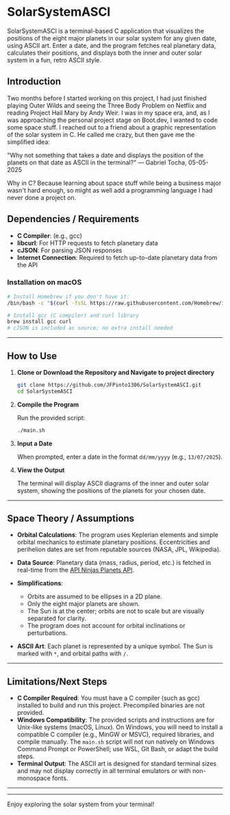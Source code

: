 # SolarSystemASCI


SolarSystemASCI is a terminal-based C application that visualizes the positions of the eight major planets in our solar system for any given date, using ASCII art. Enter a date, and the program fetches real planetary data, calculates their positions, and displays both the inner and outer solar system in a fun, retro ASCII style.

## Introduction

Two months before I started working on this project, I had just finished playing Outer Wilds and seeing the Three Body Problem on Netflix and reading Project Hail Mary by Andy Weir. I was in my space era, and, as I was approaching the personal project stage on Boot.dev, I wanted to code some space stuff. 
I reached out to a friend about a graphic representation of the solar system in C. He called me crazy, but then gave me the simplified idea:

"Why not something that takes a date and displays the position of the planets on that date as ASCII in the terminal?"  — Gabriel Tocha, 05-05-2025

Why in C? Because learning about space stuff while being a business major wasn't hard enough, so might as well add a programming language I had never done a project on.

## Dependencies / Requirements

- **C Compiler**: (e.g., gcc)
- **libcurl**: For HTTP requests to fetch planetary data
- **cJSON**: For parsing JSON responses
- **Internet Connection**: Required to fetch up-to-date planetary data from the API

### Installation on macOS

```bash
# Install Homebrew if you don't have it:
/bin/bash -c "$(curl -fsSL https://raw.githubusercontent.com/Homebrew/install/HEAD/install.sh)"

# Install gcc (C compiler) and curl library
brew install gcc curl
# cJSON is included as source; no extra install needed
```
---

## How to Use

1. **Clone or Download the Repository and Navigate to project directory**
   ```bash
   git clone https://github.com/JFPinto1306/SolarSystemASCI.git
   cd SolarSystemASCI
   ```

2. **Compile the Program**

   Run the provided script:
   ```bash
   ./main.sh
   ```

3. **Input a Date**

   When prompted, enter a date in the format `dd/mm/yyyy` (e.g., `13/07/2025`).

4. **View the Output**

   The terminal will display ASCII diagrams of the inner and outer solar system, showing the positions of the planets for your chosen date.

---

## Space Theory / Assumptions

- **Orbital Calculations**: The program uses Keplerian elements and simple orbital mechanics to estimate planetary positions. Eccentricities and perihelion dates are set from reputable sources (NASA, JPL, Wikipedia).

- **Data Source**: Planetary data (mass, radius, period, etc.) is fetched in real-time from the [API Ninjas Planets API](https://api-ninjas.com/api/planets).

- **Simplifications**:
  - Orbits are assumed to be ellipses in a 2D plane.
  - Only the eight major planets are shown.
  - The Sun is at the center; orbits are not to scale but are visually separated for clarity.
  - The program does not account for orbital inclinations or perturbations.
  
- **ASCII Art**: Each planet is represented by a unique symbol. The Sun is marked with `*`, and orbital paths with `/`.

---

## Limitations/Next Steps

- **C Compiler Required**: You must have a C compiler (such as gcc) installed to build and run this project. Precompiled binaries are not provided.
- **Windows Compatibility**: The provided scripts and instructions are for Unix-like systems (macOS, Linux). On Windows, you will need to install a compatible C compiler (e.g., MinGW or MSVC), required libraries, and compile manually. The `main.sh` script will not run natively on Windows Command Prompt or PowerShell; use WSL, Git Bash, or adapt the build steps.
- **Terminal Output**: The ASCII art is designed for standard terminal sizes and may not display correctly in all terminal emulators or with non-monospace fonts.

---

---

Enjoy exploring the solar system from your terminal!

